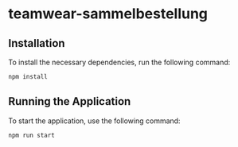 # teamwear-sammelbestellung

## Installation

To install the necessary dependencies, run the following command:

```bash
npm install
```

## Running the Application

To start the application, use the following command:

```bash
npm run start
```
